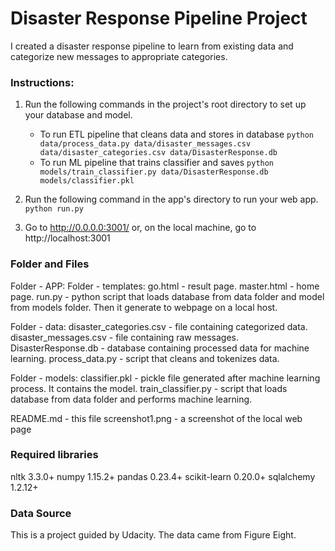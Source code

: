 # Disaster Response Pipeline Project

I created a disaster response pipeline to learn from existing data and categorize new messages to appropriate categories.

### Instructions:
1. Run the following commands in the project's root directory to set up your database and model.

    - To run ETL pipeline that cleans data and stores in database
        `python data/process_data.py data/disaster_messages.csv data/disaster_categories.csv data/DisasterResponse.db`
    - To run ML pipeline that trains classifier and saves
        `python models/train_classifier.py data/DisasterResponse.db models/classifier.pkl`

2. Run the following command in the app's directory to run your web app.
    `python run.py`

3. Go to http://0.0.0.0:3001/ or, on the local machine, go to http://localhost:3001

### Folder and Files
Folder - APP:
    Folder - templates:
        go.html - result page.
        master.html - home page.
    run.py - python script that loads database from data folder and model from models folder. Then it generate to webpage on a local host.

Folder - data:
    disaster_categories.csv - file containing categorized data.
    disaster_messages.csv - file containing raw messages.
    DisasterResponse.db - database containing processed data for machine learning.
    process_data.py - script that cleans and tokenizes data.

Folder - models:
    classifier.pkl - pickle file generated after machine learning process. It contains the model.
    train_classifier.py - script that loads database from data folder and performs machine learning.

README.md - this file
screenshot1.png - a screenshot of the local web page

### Required libraries
nltk 3.3.0+
numpy 1.15.2+
pandas 0.23.4+
scikit-learn 0.20.0+
sqlalchemy 1.2.12+

### Data Source

This is a project guided by Udacity. The data came from Figure Eight.